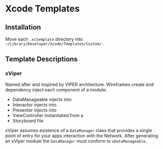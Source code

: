 # Xcode Templates

## Installation
Move each `.xctemplate` directory into `~/Library/Developer/Xcode/Templates/Custom/.`

## Template Descriptions

### xViper
Named after and inspired by VIPER architecture. Wireframes create and dependency inject each component of a module:
- DataManageable injects into
- Interactor injects into
- Presentor injects into
- ViewController instantiated from a
- Storyboard file

xViper assumes existence of a `DataManager` class that provides a single point of entry for your apps interaction with the Network. After generating an xViper module the `DataManager` must conform to `xDataManageable`.